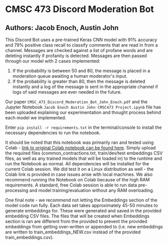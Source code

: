 # CMSC 473 Discord Moderation Bot
## Authors: Jacob Enoch, Austin John

This Discord Bot uses a pre-trained Keras CNN model with 91% accuracy and 79% positive class recall to classify comments that are read in from a channel. 
Messages are checked against a list of profane words and are deleting instantly if profanity is detected.
Messages are then passed through our model with 2 cases implemented:

<ol>
  <li> If the probability is between 50 and 80, the message is placed in a moderation queue awaiting a human moderator's input. </li>
  <li> If the probability is greater than 80, then the message is deleted instantly and a log of the message is sent in the appropriate channel if logs of said messages are ever needed in the future.</li>
</ol>

Our paper `CMSC_473_Discord_Moderation_Bot_John_Enoch.pdf` and the Jupyter Notebook `Jacob Enoch Austin John CMSC473 Project.ipynb` file has been uploaded explaining our experimentation and thought process behind each model we implemented.

Enter `pip install -r requirements.txt` in the terminal/console to install the necessary dependencies to run the notebook.

It should be noted that this notebook was primarily ran and tested using Colab - [link to original Colab notebook can be found here](https://colab.research.google.com/drive/1LFFE5-HH5Lw_gFClVcy7YSQMmaOqlz7D?authuser=1). Simply upload the required files (common_contractions.txt, train/dev/test embeddings CSV files, as well as any trained models that will be loaded in) to the runtime and run the Notebook as normal. All dependencies will be installed for the current Colab session. We did test it on a Linux distribution as well - the Colab link is provided in case issues arise with local machines. We also recommend running the Notebook on Colab because of the high RAM requirements. A standard, free Colab session is able to run data pre-processing and model training/evaluation without any RAM overloading. 

One final note - we recommend not letting the Embeddings section of the model code run fully. Each data set takes approximately 45-50 minutes to generate embeddings for. These were generated and saved in the provided embedding CSV files. The files that will be created when Embeddings section is ran are different from the provided to prevent the provided embeddings from getting over-written or appended to (i.e. new embeddings are written to train_embeddings_NEW.csv instead of the provided train_embeddings.csv).
